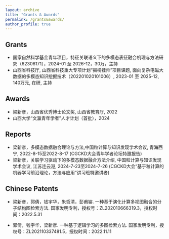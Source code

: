 ```yaml
---
layout: archive
title: "Grants & Awards"
permalink: /grants&awards/
author_profile: true
---
```

## Grants
* 国家自然科学基金青年项目，特征关联语义下的多模态表征融合机理与方法研究（62306171），2024-01 至 2026-12，30万，主持
* 山西省科技厅, 山西省科技重大专项计划“揭榜挂帅”项目课题, 面向复杂电磁大数据的多模态知识挖掘技术（202201020101006）, 2023-01 至 2025-12, 140万元, 在研, 主持


## Awards
* 梁新彦，山西省优秀博士论文奖, 山西省教育厅, 2022
* 山西大学“文瀛青年学者”人才计划（首批），2024

## Reports
* 梁新彦，多模态数据融合理论与方法,中国粒计算与知识发现学术会议, 青海西宁, 2022-8-15至2022-8-17 (CGCKD大会青年学者论坛特邀报告)
* 梁新彦，关联学习驱动下的多模态数据融合方法介绍, 中国粒计算与知识发现学术会议, 江苏连云港, 2024-7-23至2024-7-26 (CGCKD大会“基于粒计算的机器学习前沿理论，方法与应用”讲习班特邀讲者)

## Chinese Patents
* 梁新彦，郭倩，钱宇华，朱哲清，彭甫镕. 一种基于演化计算多视图融合的分子结构图检索方法. 国家发明专利，授权号：ZL202010666319.3，授权时间：2022.5.31
* 郭倩，钱宇华，梁新彦. 一种基于逻辑学习的多图检索方法. 国家发明专利，授权号：ZL202110337481.5，授权时间：2022.11.11


  <!--
  * Outstanding Graduate Student in Sichuan Province, Sichuan Province, 2020.
  Outstanding Graduate Student of University of Electronic Science and Technology of China, UESTC, 2020.
  -->
